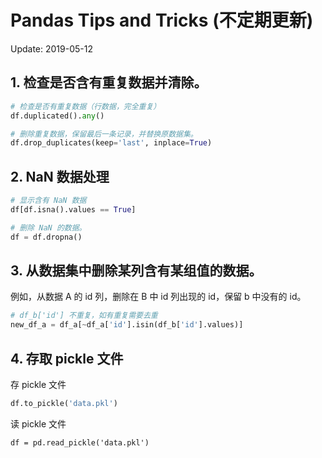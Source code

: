 # Pandas Tips and Tricks (不定期更新)

Update: 2019-05-12

## 1. 检查是否含有重复数据并清除。

```python
# 检查是否有重复数据（行数据，完全重复）
df.duplicated().any()

# 删除重复数据，保留最后一条记录，并替换原数据集。
df.drop_duplicates(keep='last', inplace=True)
```

## 2. NaN 数据处理

```python
# 显示含有 NaN 数据
df[df.isna().values == True]

# 删除 NaN 的数据。
df = df.dropna()
```

## 3. 从数据集中删除某列含有某组值的数据。

例如，从数据 A 的 id 列，删除在 B 中 id 列出现的 id，保留 b 中没有的 id。

```python
# df_b['id'] 不重复，如有重复需要去重
new_df_a = df_a[~df_a['id'].isin(df_b['id'].values)]
```

## 4. 存取 pickle 文件

存 pickle 文件

```python
df.to_pickle('data.pkl')
```

读 pickle 文件

```pyhton
df = pd.read_pickle('data.pkl')
```